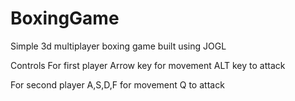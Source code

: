 # BoxingGame
Simple 3d multiplayer boxing game built using JOGL

Controls
 For first player
 Arrow key for movement
 ALT key to attack
 
 For second player
 A,S,D,F for movement
 Q to attack

